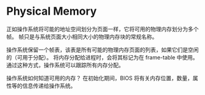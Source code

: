 # Physical Memory

正如操作系统将可能的地址空间划分为页面一样，它将可用的物理内存划分为多个帧。 帧只是与系统页面大小相同大小的物理内存块的常规名称。

操作系统保留一个帧表，该表是所有可能的物理内存页面的列表，如果它们是空闲的（可用于分配）。 将内存分配给进程时，会将其标记为在 frame-table 中使用。 通过这种方式，操作系统可以跟踪所有内存分配。

操作系统如何知道可用的内存？ 在初始化期间，BIOS 将有关内存位置，数量，属性等的信息传递给操作系统。
